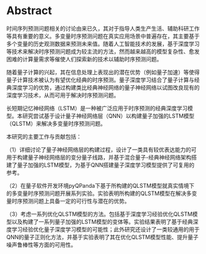 # Abstract

时间序列预测问题相关的讨论由来已久，其对于指导人类生产生活、辅助科研工作等具有重要的意义。多变量时序预测问题在真实应用场景中普遍存在，其主要基于多个变量的历史观测数据来预测未来值。随着人工智能技术的发展，基于深度学习等技术来解决时序预测问题成为较主流的方法，然而越来越高的模型复杂性、愈发困难的计算量需求等催使人们探索新的技术以辅助时序预测问题。

随着量子计算的兴起，其在信息处理上表现出的潜在优势（例如量子加速）等使得量子计算技术被认为有望优化经典的时序预测。量子深度学习结合了量子计算与经典深度学习的优势，通过构建类比经典神经网络的量子神经网络以试图改良现有的深度学习技术，从而可用于解决时序预测问题。

长短期记忆神经网络（LSTM）是一种被广泛应用于时序预测的经典深度学习模型。本研究尝试基于设计量子神经网络层（QNN）以构建量子加强的LSTM模型（QLSTM）来解决多变量时序预测问题。

本研究的主要工作与贡献包括：

（1）详细讨论了量子神经网络层的构建过程，设计了一类具有较优表达能力的可用于构建量子神经网络层的变分量子线路，并基于混合量子-经典神经网络架构搭建了量子加强的LSTM模型，为基于QNN搭建量子深度学习模型提供了可复用的参考。

（2）在量子软件开发环境pyQPanda下基于所构建的QLSTM模型就真实情境下的多变量时序预测问题开展系列实验。实验表明所构建的QLSTM模型在解决多变量时序预测问题上具备一定的可行性与潜在的优势。

（3）考虑一系列优化QLSTM模型的方法。包括基于深度学习经验优化QLSTM模型以及构建了一系列量子加强的LSTM模型的变体等。实验结果表明了基于经典深度学习经验优化量子深度学习模型的可能性；此外研究还设计了一类较通用的用于QNN的量子正则化方法，并基于实验表明了其在优化QLSTM模型性能、提升量子噪声鲁棒性等方面的可用性。
